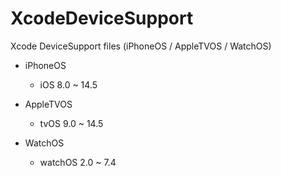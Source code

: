 # XcodeDeviceSupport
Xcode DeviceSupport files (iPhoneOS / AppleTVOS / WatchOS)

* iPhoneOS
  * iOS 8.0 ~ 14.5

* AppleTVOS
  * tvOS 9.0 ~ 14.5

* WatchOS
  * watchOS 2.0 ~ 7.4
